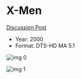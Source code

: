 # X-Men

[Discussion Post](https://www.avsforum.com/threads/bass-eq-for-filtered-movies.2995212/post-56861072)

* Year: 2000
* Format: DTS-HD MA 5.1

![img 0](https://i.imgur.com/Dzl7VTC.jpg)

![img 1](https://i.imgur.com/LYT5JRB.jpg)

